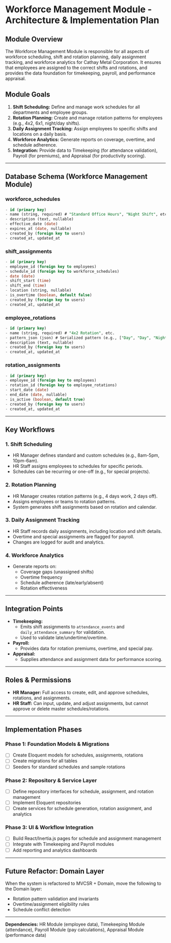 
# Workforce Management Module - Architecture & Implementation Plan

## Module Overview
The Workforce Management Module is responsible for all aspects of workforce scheduling, shift and rotation planning, daily assignment tracking, and workforce analytics for Cathay Metal Corporation. It ensures that employees are assigned to the correct shifts and rotations, and provides the data foundation for timekeeping, payroll, and performance appraisal.

## Module Goals
1. **Shift Scheduling:** Define and manage work schedules for all departments and employee groups.
2. **Rotation Planning:** Create and manage rotation patterns for employees (e.g., 4x2, 6x1, night/day shifts).
3. **Daily Assignment Tracking:** Assign employees to specific shifts and locations on a daily basis.
4. **Workforce Analytics:** Generate reports on coverage, overtime, and schedule adherence.
5. **Integration:** Provide data to Timekeeping (for attendance validation), Payroll (for premiums), and Appraisal (for productivity scoring).

---

## Database Schema (Workforce Management Module)

### workforce_schedules
```sql
- id (primary key)
- name (string, required) # "Standard Office Hours", "Night Shift", etc.
- description (text, nullable)
- effective_date (date)
- expires_at (date, nullable)
- created_by (foreign key to users)
- created_at, updated_at
```

### shift_assignments
```sql
- id (primary key)
- employee_id (foreign key to employees)
- schedule_id (foreign key to workforce_schedules)
- date (date)
- shift_start (time)
- shift_end (time)
- location (string, nullable)
- is_overtime (boolean, default false)
- created_by (foreign key to users)
- created_at, updated_at
```

### employee_rotations
```sql
- id (primary key)
- name (string, required) # "4x2 Rotation", etc.
- pattern_json (json) # Serialized pattern (e.g., ["Day", "Day", "Night", "Off", ...])
- description (text, nullable)
- created_by (foreign key to users)
- created_at, updated_at
```

### rotation_assignments
```sql
- id (primary key)
- employee_id (foreign key to employees)
- rotation_id (foreign key to employee_rotations)
- start_date (date)
- end_date (date, nullable)
- is_active (boolean, default true)
- created_by (foreign key to users)
- created_at, updated_at
```

---

## Key Workflows

### 1. Shift Scheduling
- HR Manager defines standard and custom schedules (e.g., 8am-5pm, 10pm-6am).
- HR Staff assigns employees to schedules for specific periods.
- Schedules can be recurring or one-off (e.g., for special projects).

### 2. Rotation Planning
- HR Manager creates rotation patterns (e.g., 4 days work, 2 days off).
- Assigns employees or teams to rotation patterns.
- System generates shift assignments based on rotation and calendar.

### 3. Daily Assignment Tracking
- HR Staff records daily assignments, including location and shift details.
- Overtime and special assignments are flagged for payroll.
- Changes are logged for audit and analytics.

### 4. Workforce Analytics
- Generate reports on:
	- Coverage gaps (unassigned shifts)
	- Overtime frequency
	- Schedule adherence (late/early/absent)
	- Rotation effectiveness

---

## Integration Points
- **Timekeeping:**
	- Emits shift assignments to `attendance_events` and `daily_attendance_summary` for validation.
	- Used to validate late/undertime/overtime.
- **Payroll:**
	- Provides data for rotation premiums, overtime, and special pay.
- **Appraisal:**
	- Supplies attendance and assignment data for performance scoring.

---

## Roles & Permissions
- **HR Manager:** Full access to create, edit, and approve schedules, rotations, and assignments.
- **HR Staff:** Can input, update, and adjust assignments, but cannot approve or delete master schedules/rotations.

---

## Implementation Phases

### Phase 1: Foundation Models & Migrations
- [ ] Create Eloquent models for schedules, assignments, rotations
- [ ] Create migrations for all tables
- [ ] Seeders for standard schedules and sample rotations

### Phase 2: Repository & Service Layer
- [ ] Define repository interfaces for schedule, assignment, and rotation management
- [ ] Implement Eloquent repositories
- [ ] Create services for schedule generation, rotation assignment, and analytics

### Phase 3: UI & Workflow Integration
- [ ] Build React/Inertia.js pages for schedule and assignment management
- [ ] Integrate with Timekeeping and Payroll modules
- [ ] Add reporting and analytics dashboards

---

## Future Refactor: Domain Layer
When the system is refactored to MVCSR + Domain, move the following to the Domain layer:
- Rotation pattern validation and invariants
- Overtime/assignment eligibility rules
- Schedule conflict detection

---

**Dependencies:** HR Module (employee data), Timekeeping Module (attendance), Payroll Module (pay calculations), Appraisal Module (performance data)

